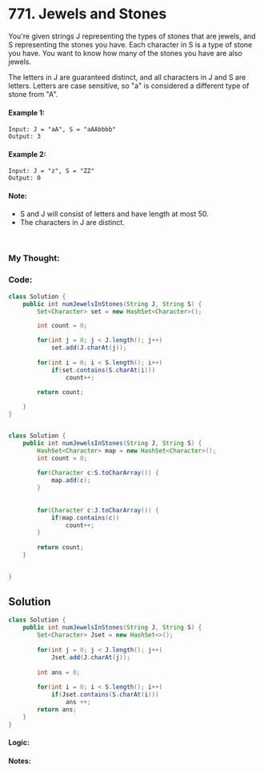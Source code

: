 # 771. Jewels and Stones

You're given strings J representing the types of stones that are jewels, and S representing the stones you have.  Each character in S is a type of stone you have.  You want to know how many of the stones you have are also jewels.

The letters in J are guaranteed distinct, and all characters in J and S are letters. Letters are case sensitive, so "a" is considered a different type of stone from "A".

#### Example 1:
```
Input: J = "aA", S = "aAAbbbb"
Output: 3
```
#### Example 2:
```
Input: J = "z", S = "ZZ"
Output: 0
```

#### Note:
* S and J will consist of letters and have length at most 50.
* The characters in J are distinct.


<br>

### My Thought: 


### Code: 
```java
class Solution {
    public int numJewelsInStones(String J, String S) {
        Set<Character> set = new HashSet<Character>(); 

        int count = 0; 

        for(int j = 0; j < J.length(); j++)
            set.add(J.charAt(j));
        
        for(int i = 0; i < S.length(); i++)
            if(set.contains(S.charAt(i)))
                count++;
        
        return count;

    }
}


class Solution {
    public int numJewelsInStones(String J, String S) {
        HashSet<Character> map = new HashSet<Character>(); 
        int count = 0; 
        
        for(Character c:S.toCharArray()) {
            map.add(c); 
        }
        
        
        for(Character c:J.toCharArray()) {
            if(map.contains(c))
                count++; 
        }
        
        return count; 
    }
    

}

```    


## Solution
```java
class Solution {
    public int numJewelsInStones(String J, String S) {
        Set<Character> Jset = new HashSet<>();
        
        for(int j = 0; j < J.length(); j++)
            Jset.add(J.charAt(j));
        
        int ans = 0;
        
        for(int i = 0; i < S.length(); i++)
            if(Jset.contains(S.charAt(i)))
                ans ++;
        return ans;
    }
}
```


#### Logic: 

#### Notes: 


